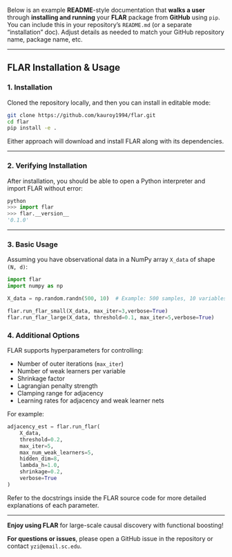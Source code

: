 Below is an example **README**-style documentation that **walks a user** through **installing and running** your **FLAR** package from **GitHub** using `pip`. You can include this in your repository’s `README.md` (or a separate “installation” doc). Adjust details as needed to match your GitHub repository name, package name, etc.

---

## FLAR Installation & Usage

### 1. Installation

Cloned the repository locally, and then you can install in editable mode:

```bash
git clone https://github.com/kauroy1994/flar.git
cd flar
pip install -e .
```

Either approach will download and install FLAR along with its dependencies.

---

### 2. Verifying Installation

After installation, you should be able to open a Python interpreter and import FLAR without error:

```python
python
>>> import flar
>>> flar.__version__
'0.1.0' 
```

---

### 3. Basic Usage

Assuming you have observational data in a NumPy array `X_data` of shape `(N, d)`:

```python
import flar
import numpy as np

X_data = np.random.randn(500, 10)  # Example: 500 samples, 10 variables

flar.run_flar_small(X_data, max_iter=3,verbose=True)
flar.run_flar_large(X_data, threshold=0.1, max_iter=5,verbose=True)
```

### 4. Additional Options

FLAR supports hyperparameters for controlling:
- Number of outer iterations (`max_iter`)
- Number of weak learners per variable
- Shrinkage factor
- Lagrangian penalty strength
- Clamping range for adjacency
- Learning rates for adjacency and weak learner nets

For example:

```python
adjacency_est = flar.run_flar(
    X_data,
    threshold=0.2,
    max_iter=5,
    max_num_weak_learners=5,
    hidden_dim=8,
    lambda_h=1.0,
    shrinkage=0.2,
    verbose=True
)
```

Refer to the docstrings inside the FLAR source code for more detailed explanations of each parameter.

---

**Enjoy using FLAR** for large-scale causal discovery with functional boosting! 

**For questions or issues**, please open a GitHub issue in the repository or contact `yzi@email.sc.edu`.
